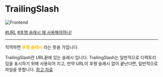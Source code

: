 # TrailingSlash

![Frontend](https://raw.githubusercontent.com/meotitda/DICTIONARY/master/2TAT1C/Label_Frontend.png)

<a href="">#URL</a>
<a href="https://djkeh.github.io/articles/Why-do-we-put-slash-at-the-end-of-URL-kor/">#후행 슬래시 왜 사용해야하나!</a>

---

직역하면 <span style="color:#FFBF00; font-weight:bold;">후행 슬래시</span> 라는 뜻을 가집니다.

TrailingSlash란 URL끝에 있는 슬래시 입니다. TrailingSlash는 일반적으로 디렉토리임을 표시하기 위해 사용되어 지고, 만약 URL이 후행 슬래시 없이 끝난다면, 일반적으로 파일을 뜻합니다. <a href="https://en.ryte.com/wiki/Trailing_Slashes">참고 자료</a>